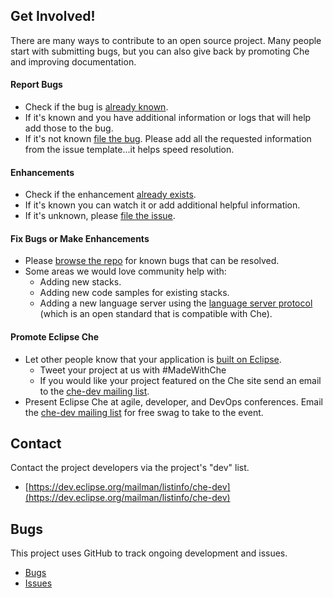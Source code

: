 Get Involved!
--------------
There are many ways to contribute to an open source project. Many people start with submitting bugs, but you can also give back by promoting Che and improving documentation.

#### Report Bugs
* Check if the bug is [already known](https://github.com/eclipse/che/labels/kind%2Fbug).
* If it's known and you have additional information or logs that will help add those to the bug.
* If it's not known [file the bug](https://github.com/eclipse/che/wiki/Submitting-Bugs-and-Suggestions). Please add all the requested information from the issue template...it helps speed resolution.

#### Enhancements
* Check if the enhancement [already exists](https://github.com/eclipse/che/labels/kind%2Fenhancement).
* If it's known you can watch it or add additional helpful information.
* If it's unknown, please [file the issue](https://github.com/eclipse/che/issues).

#### Fix Bugs or Make Enhancements
* Please [browse the repo](https://github.com/eclipse/che/issues?utf8=%E2%9C%93&q=is%3Aopen) for known bugs that can be resolved.
* Some areas we would love community help with:
  * Adding new stacks.
  * Adding new code samples for existing stacks.
  * Adding a new language server using the [language server protocol](https://github.com/Microsoft/language-server-protocol) (which is an open standard that is compatible with Che).

#### Promote Eclipse Che
* Let other people know that your application is [built on Eclipse](https://eclipse.org/artwork).
  * Tweet your project at us with #MadeWithChe
  * If you would like your project featured on the Che site send an email to the [che-dev mailing list](https://dev.eclipse.org/mailman/listinfo/che-dev).
* Present Eclipse Che at agile, developer, and DevOps conferences. Email the [che-dev mailing list](https://dev.eclipse.org/mailman/listinfo/che-dev) for free swag to take to the event.

Contact
--------
Contact the project developers via the project's "dev" list.

- [https://dev.eclipse.org/mailman/listinfo/che-dev](https://dev.eclipse.org/mailman/listinfo/che-dev)

Bugs
-----
This project uses GitHub to track ongoing development and issues.

- [Bugs](https://github.com/eclipse/che/labels/kind%2Fbug)
- [Issues](https://github.com/eclipse/che/issues)


